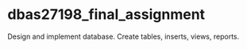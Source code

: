 # dbas27198_final_assignment
Design and implement database. Create tables, inserts, views, reports.
